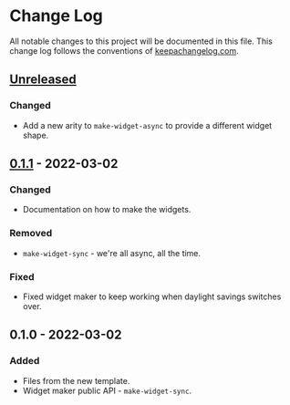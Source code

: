 # Change Log
All notable changes to this project will be documented in this file. This change log follows the conventions of [keepachangelog.com](http://keepachangelog.com/).

## [Unreleased]
### Changed
- Add a new arity to `make-widget-async` to provide a different widget shape.

## [0.1.1] - 2022-03-02
### Changed
- Documentation on how to make the widgets.

### Removed
- `make-widget-sync` - we're all async, all the time.

### Fixed
- Fixed widget maker to keep working when daylight savings switches over.

## 0.1.0 - 2022-03-02
### Added
- Files from the new template.
- Widget maker public API - `make-widget-sync`.

[Unreleased]: https://github.com/your-name/prochazka/compare/0.1.1...HEAD
[0.1.1]: https://github.com/your-name/prochazka/compare/0.1.0...0.1.1
